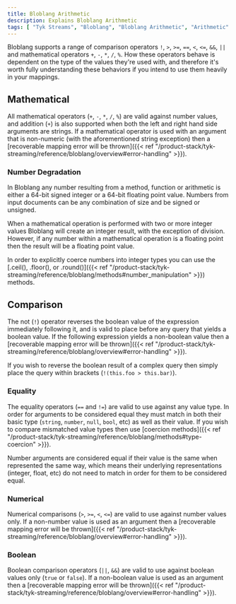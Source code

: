 ```yaml
---
title: Bloblang Arithmetic
description: Explains Bloblang Arithmetic
tags: [ "Tyk Streams", "Bloblang", "Bloblang Arithmetic", "Arithmetic" ]
---
```


Bloblang supports a range of comparison operators `!`, `>`, `>=`, `==`, `<`, `<=`, `&&`, `||` and mathematical operators `+`, `-`, `*`, `/`, `%`. How these operators behave is dependent on the type of the values they're used with, and therefore it's worth fully understanding these behaviors if you intend to use them heavily in your mappings.

## Mathematical

All mathematical operators (`+`, `-`, `*`, `/`, `%`) are valid against number values, and addition (`+`) is also supported when both the left and right hand side arguments are strings. If a mathematical operator is used with an argument that is non-numeric (with the aforementioned string exception) then a [recoverable mapping error will be thrown]({{< ref "/product-stack/tyk-streaming/reference/bloblang/overview#error-handling" >}}).

### Number Degradation

In Bloblang any number resulting from a method, function or arithmetic is either a 64-bit signed integer or a 64-bit floating point value. Numbers from input documents can be any combination of size and be signed or unsigned.

When a mathematical operation is performed with two or more integer values Bloblang will create an integer result, with the exception of division. However, if any number within a mathematical operation is a floating point then the result will be a floating point value.

In order to explicitly coerce numbers into integer types you can use the [.ceil(), .floor(), or .round()]({{< ref "/product-stack/tyk-streaming/reference/bloblang/methods#number_manipulation" >}}) methods.

## Comparison

The not (`!`) operator reverses the boolean value of the expression immediately following it, and is valid to place before any query that yields a boolean value. If the following expression yields a non-boolean value then a [recoverable mapping error will be thrown]({{< ref "/product-stack/tyk-streaming/reference/bloblang/overview#error-handling" >}}).

If you wish to reverse the boolean result of a complex query then simply place the query within brackets (`!(this.foo > this.bar)`).

### Equality

The equality operators (`==` and `!=`) are valid to use against any value type. In order for arguments to be considered equal they must match in both their basic type (`string`, `number`, `null`, `bool`, etc) as well as their value. If you wish to compare mismatched value types then use [coercion methods]({{< ref "/product-stack/tyk-streaming/reference/bloblang/methods#type-coercion" >}}).

Number arguments are considered equal if their value is the same when represented the same way, which means their underlying representations (integer, float, etc) do not need to match in order for them to be considered equal.

### Numerical

Numerical comparisons (`>`, `>=`, `<`, `<=`) are valid to use against number values only. If a non-number value is used as an argument then a [recoverable mapping error will be thrown]({{< ref "/product-stack/tyk-streaming/reference/bloblang/overview#error-handling" >}}).

### Boolean

Boolean comparison operators (`||`, `&&`) are valid to use against boolean values only (`true` or `false`). If a non-boolean value is used as an argument then a [recoverable mapping error will be thrown]({{< ref "/product-stack/tyk-streaming/reference/bloblang/overview#error-handling" >}}).

